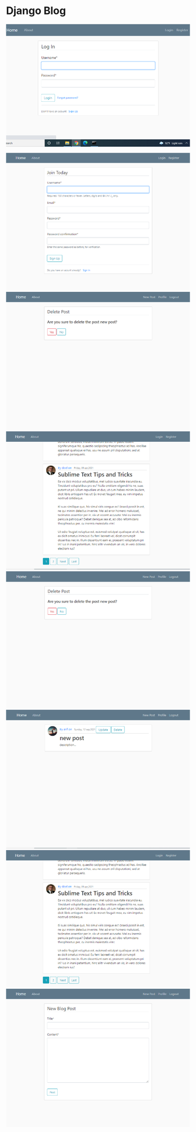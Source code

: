 # Django Blog
![This is an image](https://github.com/rabbanibcs/blogsite/blob/main/media/photos/Screenshot%20(57).png)

![This is an image](https://github.com/rabbanibcs/blogsite/blob/main/media/photos/Screenshot%20(52).png)
![This is an image](https://github.com/rabbanibcs/blogsite/blob/main/media/photos/Screenshot%20(55).png)
![This is an image](https://github.com/rabbanibcs/blogsite/blob/main/media/photos/Screenshot%20(56).png)
![This is an image](https://github.com/rabbanibcs/blogsite/blob/main/media/photos/Screenshot%20(58).png)
![This is an image](https://github.com/rabbanibcs/blogsite/blob/main/media/photos/Screenshot%20(59).png)
![This is an image](https://github.com/rabbanibcs/blogsite/blob/main/media/photos/Screenshot%20(61).png)
![This is an image](https://github.com/rabbanibcs/blogsite/blob/main/media/photos/Screenshot%20(62).png)
